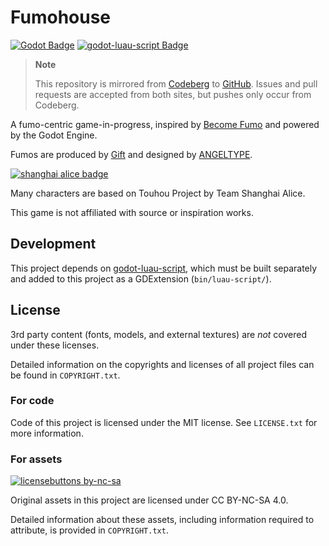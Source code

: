 # Fumohouse

[![Godot Badge](https://img.shields.io/badge/Godot-4.3--stable-orange)](https://godotengine.org/)
[![godot-luau-script Badge](https://img.shields.io/badge/godot--luau--script-2c7b0ae-blue)](https://github.com/Fumohouse/godot-luau-script)

> **Note**
>
> This repository is mirrored from [Codeberg](https://codeberg.org/ksk/Fumohouse)
> to [GitHub](https://github.com/Fumohouse/Fumohouse). Issues and pull requests
> are accepted from both sites, but pushes only occur from Codeberg.

A fumo-centric game-in-progress, inspired by [Become Fumo](https://www.roblox.com/games/6238705697/Become-Fumo)
and powered by the Godot Engine.

Fumos are produced by [Gift](https://www.gift-gift.jp/) and designed by
[ANGELTYPE](http://blog.angeltype.under.jp/).

[![shanghai alice badge](http://www16.big.or.jp/~zun/image/banner.gif)](http://www16.big.or.jp/~zun/)

Many characters are based on Touhou Project by Team Shanghai Alice.

This game is not affiliated with source or inspiration works.

## Development

This project depends on [godot-luau-script](https://github.com/Fumohouse/godot-luau-script),
which must be built separately and added to this project as a GDExtension
(`bin/luau-script/`).

## License

3rd party content (fonts, models, and external textures) are *not* covered under
these licenses.

Detailed information on the copyrights and licenses of all project files can be
found in `COPYRIGHT.txt`.

### For code

Code of this project is licensed under the MIT license. See `LICENSE.txt` for
more information.

### For assets

[![licensebuttons by-nc-sa](https://licensebuttons.net/l/by-nc-sa/3.0/88x31.png)](https://creativecommons.org/licenses/by-nc-sa/4.0)

Original assets in this project are licensed under CC BY-NC-SA 4.0.

Detailed information about these assets, including information required to
attribute, is provided in `COPYRIGHT.txt`.
